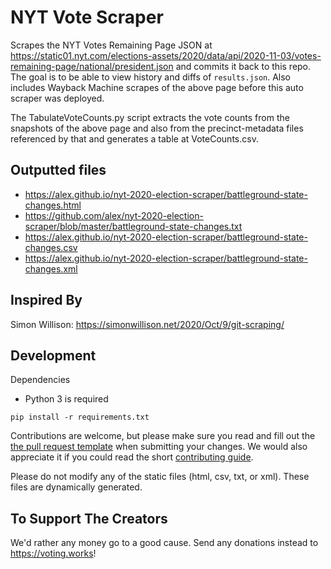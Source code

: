 # NYT Vote Scraper
Scrapes the NYT Votes Remaining Page JSON at https://static01.nyt.com/elections-assets/2020/data/api/2020-11-03/votes-remaining-page/national/president.json and commits it back to this repo. The goal is to be able to view history and diffs of `results.json`.
Also includes Wayback Machine scrapes of the above page before this auto scraper was deployed.

The TabulateVoteCounts.py script extracts the vote counts from the snapshots of the above page and also from the precinct-metadata files referenced by that and generates a table at VoteCounts.csv.

## Outputted files

- <https://alex.github.io/nyt-2020-election-scraper/battleground-state-changes.html>
- <https://github.com/alex/nyt-2020-election-scraper/blob/master/battleground-state-changes.txt>
- <https://alex.github.io/nyt-2020-election-scraper/battleground-state-changes.csv>
- <https://alex.github.io/nyt-2020-election-scraper/battleground-state-changes.xml>


## Inspired By
Simon Willison: <https://simonwillison.net/2020/Oct/9/git-scraping/>



## Development

Dependencies

* Python 3 is required


```
pip install -r requirements.txt
 ```

Contributions are welcome, but please make sure you read and fill out the [the pull request template](.github/pull_request_template.md) when submitting your changes. We would also appreciate it if you could read the short [contributing guide](https://github.com/alex/nyt-2020-election-scraper/blob/master/CONTRIBUTING.md).

Please do not modify any of the static files (html, csv, txt, or xml). These files are dynamically generated.

## To Support The Creators
We'd rather any money go to a good cause. Send any donations instead to <https://voting.works>!
